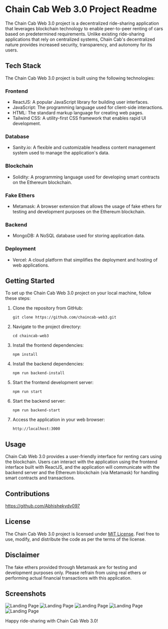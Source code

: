 # Chain Cab Web 3.0 Project Readme

The Chain Cab Web 3.0 project is a decentralized ride-sharing application that leverages blockchain technology to enable peer-to-peer renting of cars based on predetermined requirements. Unlike existing ride-sharing applications that rely on centralized systems, Chain Cab's decentralized nature provides increased security, transparency, and autonomy for its users.

## Tech Stack

The Chain Cab Web 3.0 project is built using the following technologies:

### Frontend
- ReactJS: A popular JavaScript library for building user interfaces.
- JavaScript: The programming language used for client-side interactions.
- HTML: The standard markup language for creating web pages.
- Tailwind CSS: A utility-first CSS framework that enables rapid UI development.

### Database
- Sanity.io: A flexible and customizable headless content management system used to manage the application's data.

### Blockchain
- Solidity: A programming language used for developing smart contracts on the Ethereum blockchain.

### Fake Ethers
- Metamask: A browser extension that allows the usage of fake ethers for testing and development purposes on the Ethereum blockchain.

### Backend
- MongoDB: A NoSQL database used for storing application data.

### Deployment
- Vercel: A cloud platform that simplifies the deployment and hosting of web applications.

## Getting Started

To set up the Chain Cab Web 3.0 project on your local machine, follow these steps:

1. Clone the repository from GitHub:
   ```
   git clone https://github.com/chaincab-web3.git
   ```

2. Navigate to the project directory:
   ```
   cd chaincab-web3
   ```

3. Install the frontend dependencies:
   ```
   npm install
   ```

4. Install the backend dependencies:
   ```
   npm run backend-install
   ```

5. Start the frontend development server:
   ```
   npm run start
   ```

6. Start the backend server:
   ```
   npm run backend-start
   ```

7. Access the application in your web browser:
   ```
   http://localhost:3000
   ```

## Usage

Chain Cab Web 3.0 provides a user-friendly interface for renting cars using the blockchain. Users can interact with the application using the frontend interface built with ReactJS, and the application will communicate with the backend server and the Ethereum blockchain (via Metamask) for handling smart contracts and transactions.

## Contributions

https://github.com/Abhishekydv097

## License

The Chain Cab Web 3.0 project is licensed under [MIT License](LICENSE). Feel free to use, modify, and distribute the code as per the terms of the license.

## Disclaimer

The fake ethers provided through Metamask are for testing and development purposes only. Please refrain from using real ethers or performing actual financial transactions with this application.

## Screenshots

![Landing Page](Landing%20page.png)
![Landing Page](PaymentSuccess.png)
![Landing Page](Metamask.png)
![Landing Page](Metamask2.png)
![Landing Page](Ganache.png)



Happy ride-sharing with Chain Cab Web 3.0!